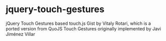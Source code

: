# jquery-touch-gestures
jQuery Touch Gestures based touch.js Gist by Vitaly Rotari, which is a ported version from QuoJS Touch Gestures originally implemented by Javi Jiménez Villar

